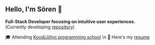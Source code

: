## Hello, I'm Sören 👋

**Full-Stack Developer focusing on intuitive user experiences.**  
(Currently developing [repository](https://github.com/s9rka/nota_bene))

🎓 Attending [Kood/Jõhvi programming school](https://kood.tech/) \n
📃 Here's my [resume](https://s9rka.github.io/resume/)
